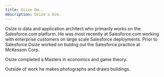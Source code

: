 ```yaml
---
title: Osize Om..
description: Osize's bio.
---
```


Osize is data and application architect who primarily works on the Salesforce.com platform. He was most recently at Salesforce.com working with enterprise customers on large scale Salesforce deployments. Prior to Salesforce Osize worked on buldng out the Salesforce practice at McKesson Corp. 

Osize completed a Masters in economics and game theory. 

Outside of work he makes photographs and draws buildings.

